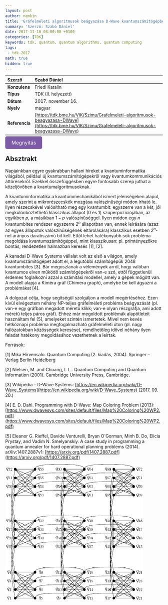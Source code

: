 ```yaml
---
layout: post
author: nemkin
title: 'Gráfelméleti algoritmusok beágyazása D-Wave kvantumszámítógépbe'
summary: 'Szerző: Szabó Dániel'
date: 2017-11-16 08:00:00 +0100
categories: [TDK]
keywords: tdk, quantum, quantum algorithms, quantum computing
tags:
 - tdk-2017
math: true
hidden: true
---
```


| **Szerző** | Szabó Dániel |
| :- | :- |
| **Konzulens** | Friedl Katalin |
| **Típus** | TDK (II. helyezett) |
| **Dátum** | 2017. november 16. |
| **Nyelv** | magyar |
| **Referencia** | [https://tdk.bme.hu/VIK/Szimu/Grafelmeleti-algoritmusok-beagyazasa-DWave](https://tdk.bme.hu/VIK/Szimu/Grafelmeleti-algoritmusok-beagyazasa-DWave) |

<a
  href="https://quszit.github.io/thesises/daniel-szabo-2017-11-16-tdk-grafelmeleti-algoritmusok-beagyazasa-dwave-kvantumszamitogepbe.pdf"
  style="
    background-color: #7D5BA6;
    padding: 10px 20px;
    border: none;
    border-radius: 5px;
    outline: none;
    color: white;
    font-size: 16px;
    text-decoration: none;
    cursor: pointer;
    transition: background-color 0.3s ease;"
    onmouseover="this.style.backgroundColor='#6D4A94'"
    onmouseout="this.style.backgroundColor='#7D5BA6'"
    onmousedown="this.style.backgroundColor='#5C3A82'"
    onmouseup="this.style.backgroundColor='#7D5BA6'"
    >Megnyitás</a>

## Absztrakt

Napjainkban egyre gyakrabban hallani híreket a kvantuminformatika világából, például új kvantumszámítógépekről vagy kvantumkommunikációs áttörésekről. Ezekkel összefüggésben egyre fontosabb szerep juthat a közeljövőben a kvantumalgoritmusoknak.

A kvantuminformatika a kvantummechanikából ismert jelenségeken alapul, amely szerint a mikrorészecskék mozgása valószínűségi módon írható le. Ilyen részecskével valósítható meg egy kvantumbit: egyszerre van a két, jól megkülönböztethető klasszikus állapot (0 és 1) szuperpozíciójában, az egyikben $p$, a másikban $1-p$ valószínűséggel. Ilyen módon egy $n$ kvantumbites rendszer egyszerre $2^n$ állapotban van, ennek leírására (azaz az egyes állapotok valószínűségének eltárolására) klasszikus esetben $2^n$-nel arányos darabszámú bit kell. Ettől lehet hatékonyabb sok probléma megoldása kvantumszámítógéppel, mint klasszikusan: pl. prímtényezőkre bontás, rendezetlen halmazban keresés [1], [2].

A kanadai D-Wave Systems vállalat volt az első a világon, amely kvantumszámítógépet adott el, a legutóbbi számítógépük 2048 kvantumbites [3]. Bár megoszlanak a vélemények arról, hogy valóban kvantumos elven működő számítógépekről van-e szó, ettől függetlenül érdemes foglalkozni azzal a számítási modellel, amely a gépek mögött van. A modell alapja a Kiméra gráf (Chimera graph), amelybe be kell ágyazni a problémákat [4].

A dolgozat célja, hogy segítségül szolgáljon a modell megértéséhez. Ezen kívül elvégeztem néhány NP-teljes gráfelméleti probléma beágyazását (pl. van-e egy gráfban megadott méretű klikk; van-e olyan részgráfja, ami adott méretű teljes páros gráf). Ehhez már megoldott problémák alapötleteit használtam fel [5], amelyeket szintén ismertetek. Mivel nem kevés hétköznapi probléma megfogalmazható gráfelméleti úton (pl. nagy hálózatokban közösségek keresése), remélhetőleg idővel néhány ilyen feladat hatékony megoldásához vezethetnek a leírtak.

Források:

[1] Mika Hirvensalo. Quantum Computing (2. kiadás, 2004). Springer – Verlag Berlin Heidelberg

[2] Nielsen, M. and Chuang, I. L.. Quantum Computing and Quantum Information (2001). Cambridge University Press, Cambridge.

[3] Wikipédia – D-Wave Systems: [https://en.wikipedia.org/wiki/D-Wave_Systems](https://en.wikipedia.org/wiki/D-Wave_Systems) (2017. 09. 20.)

[4] E. D. Dahl. Programming with D-Wave: Map Coloring Problem (2013): [https://www.dwavesys.com/sites/default/files/Map%20Coloring%20WP2.pdf](https://www.dwavesys.com/sites/default/files/Map%20Coloring%20WP2.pdf)

[5] Eleanor G. Rieffel, Davide Venturelli, Bryan O'Gorman, Minh B. Do, Elicia Prystay, and Vadim N. Smelyanskiy. A case study in programming a quantum annealer for hard operational planning problems (2014). arXiv:1407.2887v1: [https://arxiv.org/pdf/1407.2887.pdf](https://arxiv.org/pdf/1407.2887.pdf)

![Chimera graph](/assets/thesises/daniel-szabo-2017-11-16-tdk-grafelmeleti-algoritmusok-beagyazasa-dwave-kvantumszamitogepbe.png)

